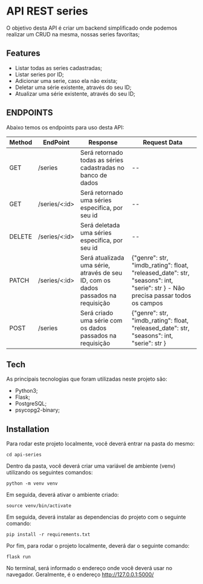 # API REST series

O objetivo desta API é criar um backend simplificado onde podemos realizar um CRUD na mesma, 
nossas series favoritas;

## Features

- Listar todas as series cadastradas;
- Listar series por ID;
- Adicionar uma serie, caso ela não exista;
- Deletar uma série existente, através do seu ID;
- Atualizar uma série existente, através do seu ID;

## ENDPOINTS

Abaixo temos os endpoints para uso desta API:

| Method | EndPoint           | Response                                                                                  | Request Data                                                                                                                         |
| ------ | ------------------ | ----------------------------------------------------------------------------------------- | ------------------------------------------------------------------------------------------------------------------------------------ |
| GET    | /series                  | Será retornado todas as séries cadastradas no banco de dados                                      | --                                                                                                                                   |
| GET    | /series/<:id>             | Será retornado uma séries especifica, por seu id                                        | --                                                                                                                                   |
| DELETE    | /series/<:id>          | Será deletada uma séries especifica, por seu id                                      | --                    
| PATCH    | /series/<:id>          | Será atualizada uma série, através de seu ID, com os dados passados na requisição                                       | {"genre": str, "imdb_rating": float, "released_date": str, "seasons": int, "serie": str } - Não precisa passar todos os campos                
| POST    | /series | Será criado uma série com os dados passados na requisição | {"genre": str, "imdb_rating": float, "released_date": str, "seasons": int, "serie": str }


## Tech

As principais tecnologias que foram utilizadas neste projeto são:

- Python3;
- Flask;
- PostgreSQL;
- psycopg2-binary;

## Installation

Para rodar este projeto localmente, você deverá entrar na pasta do mesmo:

```
cd api-series
```

Dentro da pasta, você deverá criar uma variável de ambiente (venv) utilizando os seguintes comandos:

```
python -m venv venv
```

Em seguida, deverá ativar o ambiente criado:

```
source venv/bin/activate
```

Em seguida, deverá instalar as dependencias do projeto com o seguinte comando:

```
pip install -r requirements.txt
```

Por fim, para rodar o projeto localmente, deverá dar o seguinte comando:

```
flask run
```

No terminal, será informado o endereço onde você deverá usar no navegador. Geralmente, é o endereço http://127.0.0.1:5000/
